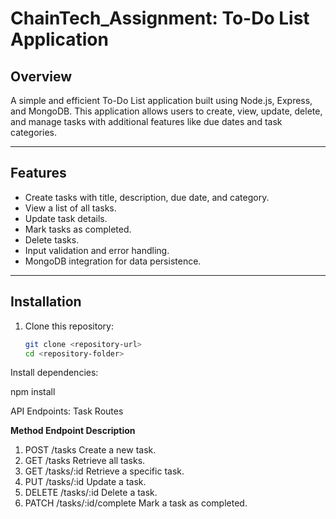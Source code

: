 # ChainTech_Assignment: To-Do List Application

## **Overview**
A simple and efficient To-Do List application built using Node.js, Express, and MongoDB. This application allows users to create, view, update, delete, and manage tasks with additional features like due dates and task categories.

---

## **Features**
- Create tasks with title, description, due date, and category.
- View a list of all tasks.
- Update task details.
- Mark tasks as completed.
- Delete tasks.
- Input validation and error handling.
- MongoDB integration for data persistence.

---

## **Installation**

1. Clone this repository:
   ```bash
   git clone <repository-url>
   cd <repository-folder>

Install dependencies:

npm install

API Endpoints: Task Routes

**Method	    Endpoint	             Description**
1) POST	      /tasks	               Create a new task.
2) GET	      /tasks	               Retrieve all tasks.
3) GET	      /tasks/:id	           Retrieve a specific task.
4) PUT	      /tasks/:id	           Update a task.
5) DELETE	    /tasks/:id	           Delete a task.
6) PATCH	    /tasks/:id/complete	   Mark a task as completed.
